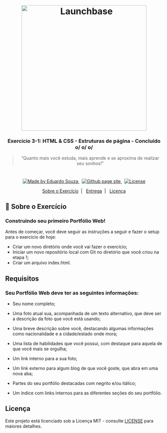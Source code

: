 <h1 align="center">
    <img alt="Launchbase" src="https://i.ibb.co/d4W2x4g/trybe.png" width="400px" />
</h1>

<h3 align="center">
  Exercício 3-1: HTML & CSS - Estruturas de página - Concluído o/ o/ o/
</h3>

<blockquote align="center">“Quanto mais você estuda, mais aprende e se aproxima de realizar seu sonhos!”</blockquote>

<h1></h1>

<!-- <div>
  <img src="https://i.ibb.co/S59Z6Hg/Desafio2-2.gif" alt="demo-web" height="425">
</div> -->

<p align="center">

  <a href="https://www.linkedin.com/in/eduardosouzaprogrammer/">
    <img alt="Made by Eduardo Souza" src="https://img.shields.io/badge/made%20by-Edu%20Souza-%23F8952D">
  </a>&nbsp;

 <a href="https://edusouza-programmer.github.io/">
<img alt="Github page site " src="https://img.shields.io/badge/Github%20page-Site-orange">
</a>&nbsp;

  <a href="LICENSE" >
    <img alt="License" src="https://img.shields.io/badge/license-MIT-%23F8952D">
  </a>

</p>

<p align="center">
  <a href="#rocket-sobre-o-exercicio">Sobre o Exercício</a>&nbsp;&nbsp;|&nbsp;&nbsp;
  <a href="#calendar-entrega">Entrega</a>&nbsp;&nbsp;|&nbsp;&nbsp;
  <a href="#memo-licença">Licença</a>
</p>

## :rocket: Sobre o Exercício

### Construindo seu primeiro Portfólio Web!

Antes de começar, você deve seguir as instruções a seguir e fazer o setup para o exercício de hoje:

-   Criar um novo diretório onde você vai fazer o exercício;
-   Iniciar um novo repositório local com Git no diretório que você criou na etapa 1;
-   Criar um arquivo index.html.

## Requisitos

### Seu Portfólio Web deve ter as seguintes informações:

-   Seu nome completo;

-   Uma foto atual sua, acompanhada de um texto alternativo, que deve ser a descrição da foto que você está usando;

-   Uma breve descrição sobre você, destacando algumas informações como nacionalidade e a cidade/estado onde mora;

-   Uma lista de habilidades que você possui, com destaque para aquela de que você mais se orgulha;

-   Um link interno para a sua foto;

-   Um link externo para algum blog de que você goste, que abra em uma nova aba;

-   Partes do seu portfólio destacadas com negrito e/ou itálico;

-   Um índice com links internos para as diferentes seções do seu portfólio.

## Licença

Este projeto está licenciado sob a Licença MIT - consulte [LICENSE](https://opensource.org/licenses/MIT) para maiores detalhes.
